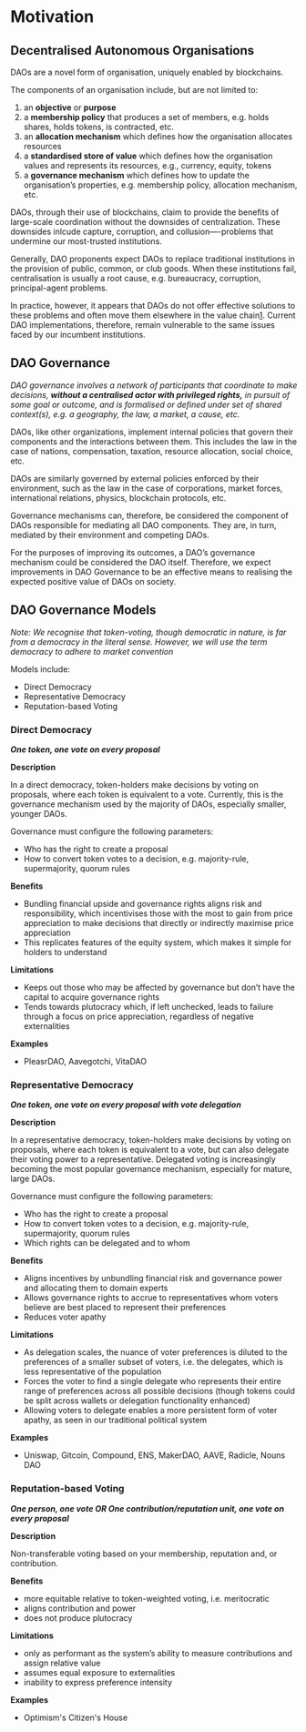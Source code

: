 # Motivation

## Decentralised Autonomous Organisations

DAOs are a novel form of organisation, uniquely enabled by blockchains.

The components of an organisation include, but are not limited to:

1. an **objective** or **purpose**
2. a **membership policy** that produces a set of members, e.g. holds shares, holds tokens, is contracted, etc.
3. an **allocation mechanism** which defines how the organisation allocates resources
4. a **standardised store of value** which defines how the organisation values and represents its resources, e.g., currency, equity, tokens
5. a **governance mechanism** which defines how to update the organisation’s properties, e.g. membership policy, allocation mechanism, etc.

<INSERT DIAGRAM: DAO components>

DAOs, through their use of blockchains, claim to provide the benefits of large-scale coordination without the downsides of centralization. These downsides inlcude capture, corruption, and collusion—-problems that undermine our most-trusted institutions.

Generally, DAO proponents expect DAOs to replace traditional institutions in the provision of public, common, or club goods. When these institutions fail, centralisation is usually a root cause, e.g. bureaucracy, corruption, principal-agent problems.

In practice, however, it appears that DAOs do not offer effective solutions to these problems and often move them elsewhere in the value chain[1]. Current DAO implementations, therefore, remain vulnerable to the same issues faced by our incumbent institutions.

## DAO Governance

*DAO governance involves a network of participants that coordinate to make decisions, **without a centralised actor with privileged rights,** in pursuit of some goal or outcome, and is formalised or defined under set of shared context(s), e.g. a geography, the law, a market, a cause, etc.*

DAOs, like other organizations, implement internal policies that govern their components and the interactions between them. This includes the law in the case of nations, compensation, taxation, resource allocation, social choice, etc.

DAOs are similarly governed by external policies enforced by their environment, such as the law in the case of corporations, market forces, international relations, physics, blockchain protocols, etc.

Governance mechanisms can, therefore, be considered the component of DAOs responsible for mediating all DAO components. They are, in turn, mediated by their environment and competing DAOs.

<INSERT DIAGRAM: DAO Governance Influences>

For the purposes of improving its outcomes, a DAO’s governance mechanism could be considered the DAO itself. Therefore, we expect improvements in DAO Governance to be an effective means to realising the expected positive value of DAOs on society.

## DAO Governance Models

*Note: We recognise that token-voting, though democratic in nature, is far from a democracy in the literal sense. However, we will use the term democracy to adhere to market convention*

Models include:

- Direct Democracy
- Representative Democracy
- Reputation-based Voting

### Direct Democracy

***One token, one vote on every proposal*** 

**Description**

In a direct democracy, token-holders make decisions by voting on proposals, where each token is equivalent to a vote. Currently, this is the governance mechanism used by the majority of DAOs, especially smaller, younger DAOs.

Governance must configure the following parameters:

- Who has the right to create a proposal
- How to convert token votes to a decision, e.g. majority-rule, supermajority, quorum rules

**Benefits**

- Bundling financial upside and governance rights aligns risk and responsibility, which incentivises those with the most to gain from price appreciation to make decisions that directly or indirectly maximise price appreciation
- This replicates features of the equity system, which makes it simple for holders to understand

**Limitations**

- Keeps out those who may be affected by governance but don’t have the capital to acquire governance rights
- Tends towards plutocracy which, if left unchecked, leads to failure through a focus on price appreciation, regardless of negative externalities

**Examples**

- PleasrDAO, Aavegotchi, VitaDAO

### Representative Democracy

***One token, one vote on every proposal with vote delegation*** 

**Description**

In a representative democracy, token-holders make decisions by voting on proposals, where each token is equivalent to a vote, but can also delegate their voting power to a representative. Delegated voting is increasingly becoming the most popular governance mechanism, especially for mature, large DAOs. 

Governance must configure the following parameters:

- Who has the right to create a proposal
- How to convert token votes to a decision, e.g. majority-rule, supermajority, quorum rules
- Which rights can be delegated and to whom

**Benefits**

- Aligns incentives by unbundling financial risk and governance power and allocating them to domain experts
- Allows governance rights to accrue to representatives whom voters believe are best placed to represent their preferences
- Reduces voter apathy

**Limitations**

- As delegation scales, the nuance of voter preferences is diluted to the preferences of a smaller subset of voters, i.e. the delegates, which is less representative of the population
- Forces the voter to find a single delegate who represents their entire range of preferences across all possible decisions (though tokens could be split across wallets or delegation functionality enhanced)
- Allowing voters to delegate enables a more persistent form of voter apathy, as seen in our traditional political system

**Examples**

- Uniswap, Gitcoin, Compound, ENS, MakerDAO, AAVE, Radicle, Nouns DAO

### Reputation-based Voting

***One person, one vote OR One contribution/reputation unit, one vote on every proposal*** 

**Description**

Non-transferable voting based on your membership, reputation and, or contribution.

**Benefits**

- more equitable relative to token-weighted voting, i.e. meritocratic
- aligns contribution and power
- does not produce plutocracy

**Limitations**

- only as performant as the system’s ability to measure contributions and assign relative value
- assumes equal exposure to externalities
- inability to express preference intensity

**Examples**

- Optimism's Citizen's House

[1]: https://kelsienabben.substack.com/p/towards-a-model-of-resilience-in